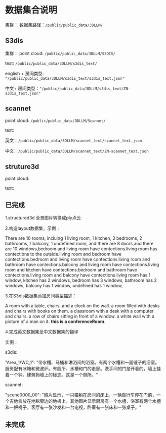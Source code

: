 # 数据集合说明
集群：
数据集路径：`/public/public_data/3DLLM/`

## S3dis
集群：
point cloud: `/public/public_data/3DLLM/S3DIS/`

text: `/public/public_data/3DLLM/s3dis_text/`

english + 房间类型: `"/public/public_data/3DLLM/s3dis_text/s3dis_text.json"`

中文+ 房间类型：`"/public/public_data/3DLLM/s3dis_text/ZN-s3dis_text.json"`

## scannet

point cloud: `/public/public_data/3DLLM/Scannet/`

text: 

英文：`/public/public_data/3DLLM/scannet_text/scannet_text.json`

中文：`/public/public_data/3DLLM/scannet_text/ZN-scannet_text.json`

  
  

## struture3d

point cloud:

text:

## 已完成

1.structured3d 全景图片转换成ply点云

2.构造layout数据集，示例：

There are 10 rooms, incluing 1 living room, 1 kitchen, 3 bedrooms, 2 bathrooms, 1 balcony, 1 undefined room, and there are 8 doors,and there are 10 windows,bedroom and living room have contections.living room has contections to the outside.living room and bedroom have contections.bedroom and living room have contections.living room and bathroom have contections.balcony and living room have contections.living room and kitchen have contections.bedroom and bathroom have contections.living room and balcony have contections.living room has 1 window, kitchen has 2 windows, bedroom has 3 windows, bathroom has 2 windows, balcony has 1 window, undefined has 1 window, 


3.在S3dis数据集添加房间类型描述：

A room with a table, chairs, and a clock on the wall. a room filled with desks and chairs with books on them. a classroom with a desk with a computer and chairs. a row of chairs sitting in front of a window. a white wall with a picture of a man on it. **this is a conferenceRoom**.

4.完成英文数据集至中文数据集的翻译

实例：

s3dis:

"Area_1/WC_1": "带水槽、马桶和淋浴间的浴室。有两个水槽和一面镜子的浴室。厨房配有冰箱和微波炉。有厕所、水槽和门的走廊。洗手间的门是开着的，墙上挂着一个钟。建筑物墙上的标志。这是一个厕所。"

scannet:

"scene0000_00": "照片显示，一只猫躺在房间的床上，一辆自行车停在门前，一个吉他盒放在地毯旁边的地板上。其他图片显示厨房有一个水槽，浴室有两个水槽和一把椅子，客厅有一张沙发和一台电视，卧室有一张床和一张桌子。"

## 未完成
